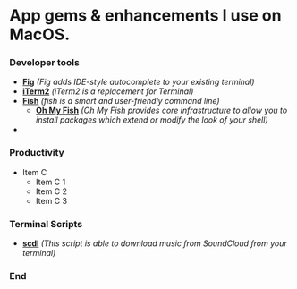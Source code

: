 # App gems & enhancements I use on MacOS.
                
### Developer tools
+ [**Fig**](https://fig.io/ "Fig") *(Fig adds IDE-style autocomplete to your existing terminal)*
+ [ **iTerm2**](https://iterm2.com/ " iTerm2") *(iTerm2 is a replacement for Terminal)*
+ [**Fish**](https://fishshell.com/ "Fish") *(fish is a smart and user-friendly command line)*
    + [**Oh My Fish**](https://github.com/oh-my-fish/oh-my-fish "Oh My Fish") *(Oh My Fish provides core infrastructure to allow you to install packages which extend or modify the look of your shell)*
+ 

### Productivity
+ Item C
    * Item C 1
    * Item C 2
    * Item C 3

### Terminal Scripts
+ **[scdl](https://github.com/flyingrub/scdl "scdl")** *(This script is able to download music from SoundCloud from your terminal)*
### End

